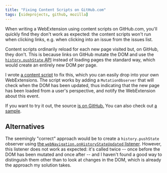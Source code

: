 ```yaml
---
title: "Fixing Content Scripts on GitHub.com"
tags: [sideprojects, github, mozilla]
---
```

When writing a WebExtension using content scripts on GitHub.com, you'll quickly
find they don't work as expected: the content scripts won't run when clicking links,
e.g. when clicking into an issue from the issues list.

Content scripts ordinarily reload for each new page visited but, on GitHub, they don't. This is because
links on GitHub mutate the DOM and use the [`history.pushState` API][] instead of
loading pages the standard way, which would create an entirely new DOM per page.

I wrote [a content script][source] to fix this, which you can easily drop into your own
WebExtensions. The script works by adding a `MutationObserver` that will
check when the DOM has been updated, thus indicating that the new page has
been loaded from a user's perspective, and notify the WebExtension about this event.

If you want to try it out, the source [is on GitHub.][source] You can also check
out [a sample][the sample].

## Alternatives
The seemingly "correct" approach would be to create a `history.pushState`
observer using [the `webNavigation.onHistoryStateUpdated` listener][hist listener].
However, this listener does not work as expected: it's called twice -- once
before the DOM has been mutated and once after -- and I haven't found a good
way to distinguish them other than to look at changes in the DOM, which is
already the approach my solution takes.

[source]: https://github.com/mcomella/github-content-script-navigation/
[the sample]: https://github.com/mcomella/github-content-script-navigation/tree/master/sample
[`history.pushState` API]: https://developer.mozilla.org/en-US/docs/Web/API/History_API#The_pushState()_method
[hist listener]: https://developer.mozilla.org/en-US/Add-ons/WebExtensions/API/webNavigation/onHistoryStateUpdated
